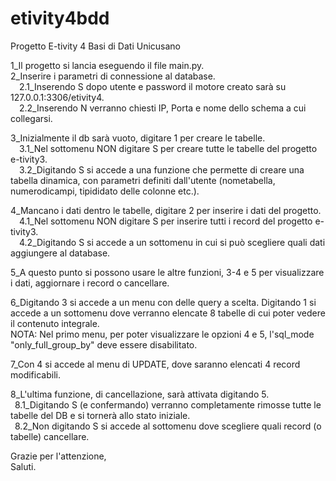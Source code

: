 # etivity4bdd
Progetto E-tivity 4 Basi di Dati Unicusano

1_Il progetto si lancia eseguendo il file main.py.  
2_Inserire i parametri di connessione al database.  
&ensp;&ensp;2.1_Inserendo S dopo utente e password il motore creato sarà su 127.0.0.1:3306/etivity4.  
&ensp;&ensp;2.2_Inserendo N verranno chiesti IP, Porta e nome dello schema a cui collegarsi.  

3_Inizialmente il db sarà vuoto, digitare 1 per creare le tabelle.  
&ensp;&ensp;3.1_Nel sottomenu NON digitare S per creare tutte le tabelle del progetto e-tivity3.  
&ensp;&ensp;3.2_Digitando S si accede a una funzione che permette di creare una tabella dinamica, con parametri definiti dall'utente (nometabella, numerodicampi, tipididato delle colonne etc.).  

4_Mancano i dati dentro le tabelle, digitare 2 per inserire i dati del progetto.  
&ensp;&ensp;4.1_Nel sottomenu NON digitare S per inserire tutti i record del progetto e-tivity3.  
&ensp;&ensp;4.2_Digitando S si accede a un sottomenu in cui si può scegliere quali dati aggiungere al database.  
  
5_A questo punto si possono usare le altre funzioni, 3-4 e 5 per visualizzare i dati, aggiornare i record o cancellare.  

6_Digitando 3 si accede a un menu con delle query a scelta. Digitando 1 si accede a un sottomenu dove verranno elencate 8 tabelle di cui poter vedere il contenuto integrale.  
NOTA: Nel primo menu, per poter visualizzare le opzioni 4 e 5, l'sql_mode "only_full_group_by" deve essere disabilitato.  

7_Con 4 si accede al menu di UPDATE, dove saranno elencati 4 record modificabili.  

8_L'ultima funzione, di cancellazione, sarà attivata digitando 5.   
&ensp;8.1_Digitando S (e confermando) verranno completamente rimosse tutte le tabelle del DB e si tornerà allo stato iniziale.  
&ensp;8.2_Non digitando S si accede al sottomenu dove scegliere quali record (o tabelle) cancellare.  

Grazie per l'attenzione,  
Saluti.
  
